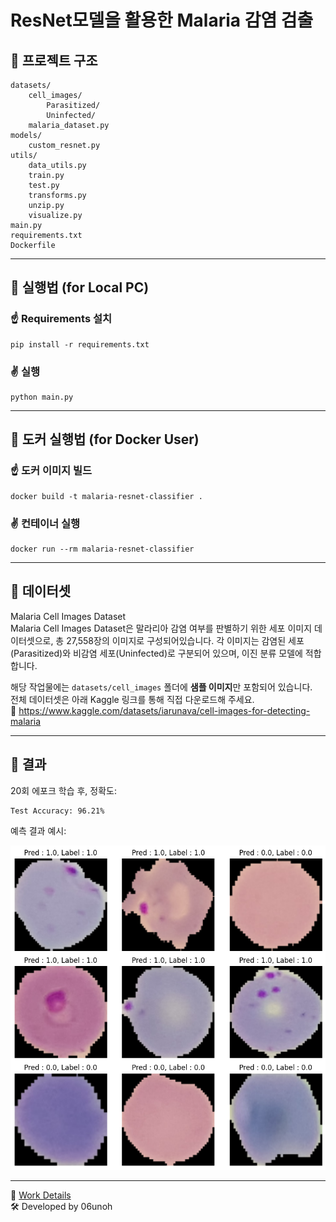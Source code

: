 # ResNet모델을 활용한 Malaria 감염 검출



## 🔹 프로젝트 구조

```
datasets/
    cell_images/
        Parasitized/
        Uninfected/
    malaria_dataset.py
models/
    custom_resnet.py
utils/
    data_utils.py
    train.py
    test.py
    transforms.py
    unzip.py
    visualize.py
main.py
requirements.txt
Dockerfile
```
---
## 🔹 실행법 (for Local PC)

### ☝️ Requirements 설치

```
pip install -r requirements.txt
```

### ✌️ 실행

```
python main.py
```
---
## 🔹 도커 실행법 (for Docker User)

### ☝️ 도커 이미지 빌드

```
docker build -t malaria-resnet-classifier .
```

### ✌️ 컨테이너 실행

```
docker run --rm malaria-resnet-classifier
```

---

## 🔹 데이터셋

Malaria Cell Images Dataset  
Malaria Cell Images Dataset은 말라리아 감염 여부를 판별하기 위한 세포 이미지 데이터셋으로, 총 27,558장의 이미지로 구성되어있습니다. 각 이미지는 감염된 세포(Parasitized)와 비감염 세포(Uninfected)로 구분되어 있으며, 이진 분류 모델에 적합합니다.  
  
해당 작업물에는 `datasets/cell_images` 폴더에 **샘플 이미지**만 포함되어 있습니다.  
전체 데이터셋은 아래 Kaggle 링크를 통해 직접 다운로드해 주세요.  
🔗 https://www.kaggle.com/datasets/iarunava/cell-images-for-detecting-malaria

---

## 🔹 결과

20회 에포크 학습 후, 정확도:

```
Test Accuracy: 96.21%
```

예측 결과 예시:

![샘플 예측 결과](images/prediction.png)

---
📄 [Work Details](https://portfolio-unoh.site/work2)  
🛠 Developed by 06unoh 